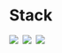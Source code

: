 # Stack

<img src="https://img.shields.io/badge/Python-3766AB?style=flat-square&logo=Python&logoColor=white"/></a>&nbsp;
<img src="https://img.shields.io/badge/Django-%23092E20?style=flat-square&logo=Django&logoColor=white"/></a>&nbsp;
<img src="https://img.shields.io/badge/Typescript-%23007ACC?style=flat-square&logo=Typescript&logoColor=white"/></a>&nbsp;


